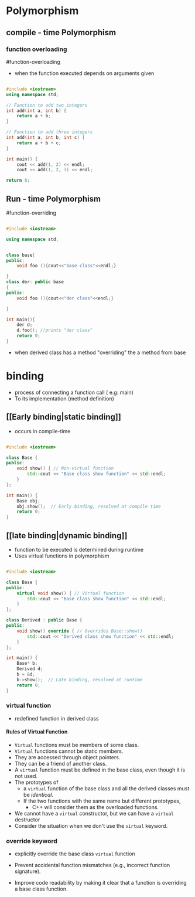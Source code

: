 # Polymorphism

## compile - time Polymorphism

### function overloading

#function-overloading

- when the function  executed depends on arguments given

```C++

#include <iostream>
using namespace std;

// Function to add two integers
int add(int a, int b) {
    return a + b;
}

// Function to add three integers
int add(int a, int b, int c) {
    return a + b + c;
}

int main() {
    cout << add(1, 2) << endl;
    cout << add(1, 2, 3) << endl;

return 0;

```


## Run - time Polymorphism

#function-overriding



```C++

#include <iostream>

using namespace std;


class base{
public:
    void foo (){cout<<"base class"<<endl;}

}
class der: public base
{
public:
    void foo (){cout<<"der class"<<endl;}

}

int main(){
    der d;
    d.foo(); //prints "der class"
    return 0;
}

```

- when derived class has a method "overriding" the a method from base


# binding

- process of connecting a function call ( e.g: main)
- To its implementation (method definition)


## [[Early binding|static binding]]
- occurs in compile-time


```C++

#include <iostream>

class Base {
public:
    void show() { // Non-virtual function
        std::cout << "Base class show function" << std::endl;
    }
};

int main() {
    Base obj;
    obj.show();  // Early binding, resolved at compile time
    return 0;
}


```

## [[late binding|dynamic binding]]

- function to be executed is determined during runtime
- Uses virtual functions in polymorphism


```C++

#include <iostream>

class Base {
public:
    virtual void show() { // Virtual function
        std::cout << "Base class show function" << std::endl;
    }
};

class Derived : public Base {
public:
    void show() override { // Overrides Base::show()
        std::cout << "Derived class show function" << std::endl;
    }
};

int main() {
    Base* b;  
    Derived d;
    b = &d;
    b->show();  // Late binding, resolved at runtime
    return 0;
}


```

### virtual function

- redefined function in derived class

#### Rules of Virtual Function
- `Virtual` functions must be members of some class.
- `Virtual` functions cannot be static members.
- They are accessed through object pointers.
- They can be a friend of another class.
- A `virtual` function must be defined in the base class, even though it is not used.
- The prototypes of 
  - a `virtual` function of the base class and all the derived classes must be *identical*. 
  - If the two functions with the same name but different prototypes, 
    - C++ will consider them as the overloaded functions.
- We cannot have a `virtual` constructor, but we can have a `virtual` destructor
- Consider the situation when we don't use the `virtual` keyword.

### override keyword

- explicitly override the base class `virtual` function

- Prevent accidental function mismatches (e.g., incorrect function signature).
- Improve code readability by making it clear that a function is overriding a base class function.